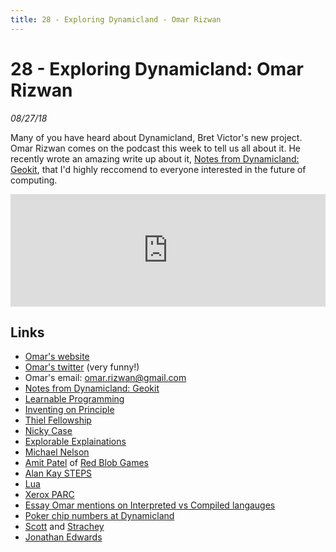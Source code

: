 ```yaml
---
title: 28 - Exploring Dynamicland - Omar Rizwan
---
```


# 28 - Exploring Dynamicland: Omar Rizwan

_08/27/18_

Many of you have heard about Dynamicland, Bret Victor's new project. Omar Rizwan comes on the podcast this week to tell us all about it. He recently wrote an amazing write up about it, [Notes from Dynamicland: Geokit](https://rsnous.com/posts/notes-from-dynamicland-geokit/), that I'd highly reccomend to everyone interested in the future of computing. 

<iframe src="https://omny.fm/shows/future-of-coding/28-exploring-dynamicland-omar-rizwan/embed?style=artwork" width="100%" height="180" frameborder="0"></iframe>

## Links

* [Omar's website](https://rsnous.com/)
* [Omar's twitter](https://twitter.com/rsnous) (very funny!)
* Omar's email: omar.rizwan@gmail.com
* [Notes from Dynamicland: Geokit](https://rsnous.com/posts/notes-from-dynamicland-geokit/)
* [Learnable Programming](http://worrydream.com/LearnableProgramming/)
* [Inventing on Principle](https://vimeo.com/36579366)
* [Thiel Fellowship](https://thielfellowship.org/)
* [Nicky Case](https://ncase.me/)
* [Explorable Explainations](https://explorabl.es/)
* [Michael Nelson](http://michaelnielsen.org/)
* [Amit Patel](https://twitter.com/redblobgames) of [Red Blob Games](https://www.redblobgames.com/)
* [Alan Kay STEPS](http://www.vpri.org/pdf/tr2012001_steps.pdf)
* [Lua](https://www.lua.org/)
* [Xerox PARC](https://en.wikipedia.org/wiki/PARC_(company))
* [Essay Omar mentions on Interpreted vs Compiled langauges](http://fexpr.blogspot.com/2016/08/interpreted-programming-languages.html)
* [Poker chip numbers at Dynamicland](http://futureofcoding.org/notes/bret-victor/dynamicland#videos)
* [Scott](https://en.wikipedia.org/wiki/Dana_Scott) and [Strachey](https://en.wikipedia.org/wiki/Christopher_Strachey)
* [Jonathan Edwards](http://alarmingdevelopment.org)





